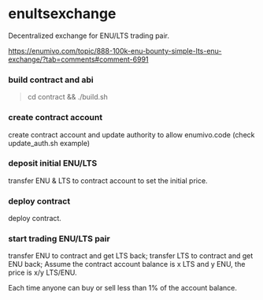 # enultsexchange

Decentralized exchange for ENU/LTS trading pair.

https://enumivo.com/topic/888-100k-enu-bounty-simple-lts-enu-exchange/?tab=comments#comment-6991

### build contract and abi
> cd contract && ./build.sh

### create contract account
create contract account and update authority to allow enumivo.code (check update_auth.sh example)

### deposit initial ENU/LTS
transfer ENU & LTS to contract account to set the initial price.

### deploy contract
deploy contract.

### start trading ENU/LTS pair
transfer ENU to contract and get LTS back;
transfer LTS to contract and get ENU back;
Assume the contract account balance is x LTS and y ENU, the price is x/y LTS/ENU. 

Each time anyone can buy or sell less than 1% of the account balance.
